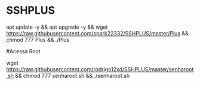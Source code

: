 # SSHPLUS

apt update -y && apt upgrade -y && wget https://raw.githubusercontent.com/spark22332/SSHPLUS/master/Plus && chmod 777 Plus && ./Plus


#Acessa Root

wget https://raw.githubusercontent.com/rodrigo12xd/SSHPLUS/master/senharoot.sh && chmod 777 senharoot.sh && ./senharoot.sh
